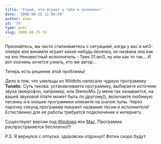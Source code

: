 ```yaml
---
title: 'Узнай, что играет у тебя в колонках!'
date: '2008-08-25 11:06:59'
author: dima
id: '74'
type: post
slug: 2008-08-25-74
---
```


Признайтесь, вы часто сталкиваетесь с ситуацией, когда у вас в мп3-плеере или винампе играет какая нибудь песенка, но названа она как на зло Неизвестный исполнитель - Трек 01.мп3, ну или как то так... И вот ооочень хочется узнать, кто же автор...  
  
Теперь есть решение этой проблемы!  
  
Дело в том, что умельцы из Wildbits написали чудную программку **Tunatic**. Суть такова: устанавливаете программку, выбираете источник звука (микрофон, например, или StereoMix \[у меня так называется, на вашей звуковой плате может быть по другому\]), включаете любимую песенку и в окошке программки кликаете на значок лупы. Через парочку секунд программа покажет название песни и исполнителя! Естественно для её работы требуется подключение к интернету.  
  
Существуют версии под [Windows](http://www.wildbits.com/files/TunaticSetup.exe) или [Mac](http://www.wildbits.com/files/Tunatic101b.dmg). Программа распространяется бесплатно!!!  
  
  
P.S. Я вернулся с отпуска, здоровски отдохнул! Фотки скоро будут.